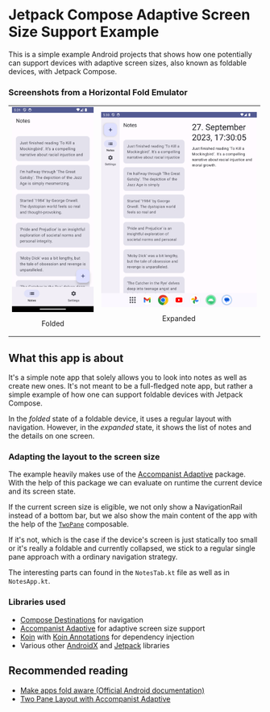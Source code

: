 # Jetpack Compose Adaptive Screen Size Support Example

This is a simple example Android projects that shows how one potentially can support devices with
adaptive screen sizes, also known as foldable devices, with Jetpack Compose.

### Screenshots from a Horizontal Fold Emulator

<table style="max-width: 500px;">
<tr>
<td>
<div style="display: flex; flex-direction: column; align-items: center">
<img src="./images/fold_collapsed_screenshot.png" alt="Screenshot of folded setting">
<p>Folded</p>
</div>
</td>
<td>
<div style="display: flex; flex-direction: column; align-items: center">
<img src="./images/fold_expanded_screenshot.png" alt="Screenshot of expanded setting">
<p>Expanded</p>
</div>
</td>
</tr>
</table>

## What this app is about

It's a simple note app that solely allows you to look into notes as well as create new ones. It's
not meant to be a full-fledged note app, but rather a simple example of how one can support foldable
devices with Jetpack Compose.

In the *folded* state of a foldable device, it uses a regular layout with navigation. However, in
the *expanded* state, it shows the list of notes and the details on one screen.

### Adapting the layout to the screen size

The example heavily makes use of
the [Accompanist Adaptive](https://google.github.io/accompanist/adaptive/) package.
With the help of this package we can evaluate on runtime the current device and its screen state.

If the current screen size is eligible, we not only show a NavigationRail instead of a bottom bar, but we also show the
main
content of the app with the help of the [`TwoPane`](https://google.github.io/accompanist/adaptive/#twopane) composable.

If it's not, which is the case if the device's screen is just statically too small or it's really a foldable and
currently collapsed, we stick to a regular single pane approach with a ordinary navigation strategy.

The interesting parts can found in the `NotesTab.kt` file as well as in `NotesApp.kt`.

### Libraries used

* [Compose Destinations](https://github.com/raamcosta/compose-destinations) for navigation
* [Accompanist Adaptive](https://google.github.io/accompanist/adaptive/) for adaptive screen size support
* [Koin](https://insert-koin.io/) with [Koin Annotations](https://insert-koin.io/docs/setup/annotations/) for dependency injection
* Various other [AndroidX](https://developer.android.com/jetpack/androidx) and [Jetpack](https://developer.android.com/jetpack) libraries

## Recommended reading

* [Make apps fold aware (Official Android documentation)](https://developer.android.com/guide/topics/large-screens/make-apps-fold-aware)
* [Two Pane Layout with Accompanist Adaptive](https://devblogs.microsoft.com/surface-duo/jetpack-compose-accompanist-twopane/?ref=blog.ippon.tech)